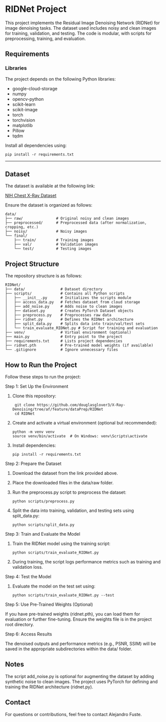 # RIDNet Project

This project implements the Residual Image Denoising Network (RIDNet) for image denoising tasks. The dataset used includes noisy and clean images for training, validation, and testing. The code is modular, with scripts for preprocessing, training, and evaluation.

## Requirements
### Libraries
The project depends on the following Python libraries:

- google-cloud-storage
- numpy
- opencv-python
- scikit-learn
- scikit-image
- torch
- torchvision
- matplotlib
- Pillow
- tqdm

Install all dependencies using:

```commandline
pip install -r requirements.txt
```

---

## Dataset
The dataset is available at the following link:

[NIH Chest X-Ray Dataset](https://console.cloud.google.com/storage/browser/nih-chest-xray-project;tab=objects?forceOnBucketsSortingFiltering=true&project=cap5415-442520&prefix=&forceOnObjectsSortingFiltering=false)

Ensure the dataset is organized as follows:

```commandline
data/
├── raw/               # Original noisy and clean images
├── preprocessed/      # Preprocessed data (after normalization, cropping, etc.)
├── noisy/             # Noisy images
└── final/
    ├── train/         # Training images
    ├── val/           # Validation images
    └── test/          # Testing images
```

## Project Structure
The repository structure is as follows:

```commandline
RIDNet/
├── data/                # Dataset directory
├── scripts/             # Contains all Python scripts
│   ├── __init__.py      # Initializes the scripts module
│   ├── access_data.py   # Fetches dataset from cloud storage
│   ├── add_noise.py     # Adds noise to clean images
│   ├── dataset.py       # Creates PyTorch Dataset objects
│   ├── preprocess.py    # Preprocesses raw data
│   ├── ridnet.py        # Defines the RIDNet architecture
│   ├── split_data.py    # Splits data into train/val/test sets
│   └── train_evaluate_RIDNet.py # Script for training and evaluation
├── venv/                # Virtual environment (optional)
├── main.py              # Entry point to the project
├── requirements.txt     # Lists project dependencies
├── ridnet.pth           # Pre-trained model weights (if available)
└── .gitignore           # Ignore unnecessary files
```

## How to Run the Project
Follow these steps to run the project:

Step 1: Set Up the Environment

1. Clone this repository:
   ```commandline
    git clone https://github.com/douglasglover3/X-Ray-Denoising/tree/af/feature/dataPrep/RIDNet
    cd RIDNet
    ```
2. Create and activate a virtual environment (optional but recommended):
    ```
   python -m venv venv
    source venv/bin/activate  # On Windows: venv\Scripts\activate
   ```
   
3. Install dependencies:
    ```
   pip install -r requirements.txt
   ```
   
Step 2: Prepare the Dataset

1. Download the dataset from the link provided above.
2. Place the downloaded files in the data/raw folder.
3. Run the preprocess.py script to preprocess the dataset:
    ```commandline
    python scripts/preprocess.py
    ```
  
4. Split the data into training, validation, and testing sets using split_data.py: 
     ```
     python scripts/split_data.py
     ```
   
Step 3: Train and Evaluate the Model

1. Train the RIDNet model using the training script:
    ```commandline
    python scripts/train_evaluate_RIDNet.py
    ```

2. During training, the script logs performance metrics such as training and validation loss.

Step 4: Test the Model
1. Evaluate the model on the test set using:

    ```commandline
    python scripts/train_evaluate_RIDNet.py --test
    ```
   
Step 5: Use Pre-Trained Weights (Optional)

If you have pre-trained weights (ridnet.pth), you can load them for evaluation or further fine-tuning. Ensure the weights file is in the project root directory.

Step 6: Access Results

The denoised outputs and performance metrics (e.g., PSNR, SSIM) will be saved in the appropriate subdirectories within the data/ folder.

## Notes

The script add_noise.py is optional for augmenting the dataset by adding synthetic noise to clean images.
The project uses PyTorch for defining and training the RIDNet architecture (ridnet.py).

## Contact

For questions or contributions, feel free to contact Alejandro Fuste.


